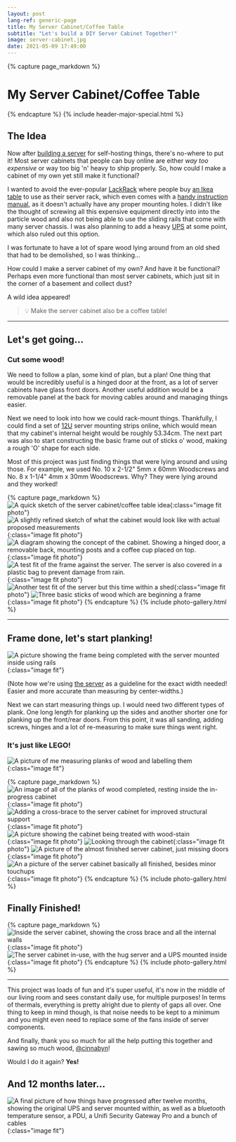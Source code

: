 ```yaml
---
layout: post
lang-ref: generic-page
title: My Server Cabinet/Coffee Table
subtitle: "Let's build a DIY Server Cabinet Together!"
image: server-cabinet.jpg
date: 2021-05-09 17:49:00
---
```

<!-- Content -->

<!--
## Hug Server Cabinet

-->

{% capture page_markdown %}
# My Server Cabinet/Coffee Table
{% endcapture %}
{% include header-major-special.html %}

## The Idea

Now after [building a server](/posts/hug-server) for self-hosting things, there's no-where to put it! Most server cabinets that people can buy online are either _way too expensive_ or way too big 'n' heavy to ship properly. So, how could I make a cabinet of my own yet still make it functional?

I wanted to avoid the ever-popular [LackRack](https://wiki.eth0.nl/index.php/LackRack) where people buy [an Ikea table](https://www.ikea.com/us/en/p/lack-side-table-black-20011408/) to use as their server rack, which even comes with a [handy instruction manual](http://eth-0.nl/lackrack.pdf), as it doesn't actually have any proper mounting holes. I didn't like the thought of screwing all this expensive equipment directly into into the particle wood and also not being able to use the sliding rails that come with many server chassis. I was also planning to add a heavy [UPS](https://en.wikipedia.org/wiki/Uninterruptible_power_supply) at some point, which also ruled out this option.



I was fortunate to have a lot of spare wood lying around from an old shed that had to be demolished, so I was thinking...

How could I make a server cabinet of my own? And have it be functional? Perhaps even more functional than most server cabinets, which just sit in the corner of a basement and collect dust?

A wild idea appeared!

> <div>💡 Make the server cabinet also be a coffee table!</div>


----



## Let's get going...
### Cut some wood!



We need to follow a plan, some kind of plan, but a plan! One thing that would be incredibly useful is a hinged door at the front, as a lot of server cabinets have glass front doors. Another useful addition would be a removable panel at the back for moving cables around and managing things easier.

Next we need to look into how we could rack-mount things. Thankfully, I could find a set of [12U](https://en.wikipedia.org/wiki/Rack_unit) server mounting strips online, which would mean that my cabinet's internal height would be roughly 53.34cm. The next part was also to start constructing the basic frame out of sticks o' wood, making a rough 'O' shape for each side.

Most of this project was just finding things that were lying around and using those. For example, we used No. 10 x 2-1/2" 5mm x 60mm Woodscrews and No. 8 x 1-1/4" 4mm x 30mm Woodscrews. Why? They were lying around and they worked!


{% capture page_markdown %} 
![A quick sketch of the server cabinet/coffee table idea](/assets/images/posts/server-cabinet/sketch-1.jpg){:class="image fit photo"}
![A slightly refined sketch of what the cabinet would look like with actual proposed measurements](/assets/images/posts/server-cabinet/sketch-2.jpg){:class="image fit photo"}
![A diagram showing the concept of the cabinet. Showing a hinged door, a removable back, mounting posts and a coffee cup placed on top.](/assets/images/posts/server-cabinet/ServerCabinetConcept.svg){:class="image fit photo"}
![A test fit of the frame against the server. The server is also covered in a plastic bag to prevent damage from rain.](/assets/images/posts/server-cabinet/test-width.jpg){:class="image fit photo"}
![Another test fit of the server but this time within a shed](/assets/images/posts/server-cabinet/test-fit.jpg){:class="image fit photo"}
![Three basic sticks of wood which are beginning a frame](/assets/images/posts/server-cabinet/basic-frame.jpg){:class="image fit photo"}
{% endcapture %}
{% include photo-gallery.html %}

---


## Frame done, let's start planking!

![A picture showing the frame being completed with the server mounted inside using rails](/assets/images/posts/server-cabinet/frame-completed.jpg){:class="image fit"}

(Note how we're using [the server](/posts/hug-server) as a guideline for the exact width needed! Easier and more accurate than measuring by center-widths.)

Next we can start measuring things up. I would need two different types of plank. One long length for planking up the sides and another shorter one for planking up the front/rear doors. From this point, it was all sanding, adding screws, hinges and a lot of re-measuring to make sure things went right.

### It's just like LEGO!

![A picture of me measuring planks of wood and labelling them](/assets/images/posts/server-cabinet/measure.jpg){:class="image fit"}


{% capture page_markdown %} 
![An image of all of the planks of wood completed, resting inside the in-progress cabinet](/assets/images/posts/server-cabinet/planks-all-cut.jpg){:class="image fit photo"}
![Adding a cross-brace to the server cabinet for improved structural support](/assets/images/posts/server-cabinet/structure.jpg){:class="image fit photo"}
![A picture showing the cabinet being treated with wood-stain](/assets/images/posts/server-cabinet/added-treatment.jpg){:class="image fit photo"}
![Looking through the cabinet](/assets/images/posts/server-cabinet/first-side.jpg){:class="image fit photo"}
![A picture of the almost finished server cabinet, just missing doors](/assets/images/posts/server-cabinet/planked.jpg){:class="image fit photo"}
![An a picture of the server cabinet basically all finished, besides minor touchups](/assets/images/posts/server-cabinet/added-door.jpg){:class="image fit photo"}
{% endcapture %}
{% include photo-gallery.html %}

## Finally Finished!
{% capture page_markdown %} 
![Inside the server cabinet, showing the cross brace and all the internal walls](/assets/images/posts/server-cabinet/server-cabinet.jpg){:class="image fit photo"}
![The server cabinet in-use, with the hug server and a UPS mounted inside](/assets/images/posts/server-cabinet/at-home.jpg){:class="image fit photo"}
{% endcapture %}
{% include photo-gallery.html %}


----



This project was loads of fun and it's super useful, it's now in the middle of our living room and sees constant daily use, for multiple purposes! In terms of thermals, everything is pretty alright due to plenty of gaps all over. One thing to keep in mind though, is that noise needs to be kept to a minimum and you might even need to replace some of the fans inside of server components.

And finally, thank you so much for all the help putting this together and sawing so much wood, [@cinnabyn](https://twitter.com/cinnabyn)!


Would I do it again? **Yes!**



## And 12 months later...	
![A final picture of how things have progressed after twelve months, showing the original UPS and server mounted within, as well as a bluetooth temperature sensor, a PDU, a Unifi Security Gateway Pro and a bunch of cables](/assets/images/posts/server-cabinet/server-cabinet-filled.jpg){:class="image fit"}

